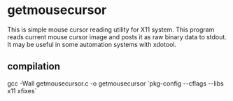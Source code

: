 # getmousecursor
This is simple mouse cursor reading utility for X11 system. This program reads current mouse cursor image and posts it as raw binary data to stdout. It may be useful in some automation systems with xdotool.
## compilation
gcc -Wall getmousecursor.c -o getmousecursor \`pkg-config --cflags --libs x11 xfixes\`
